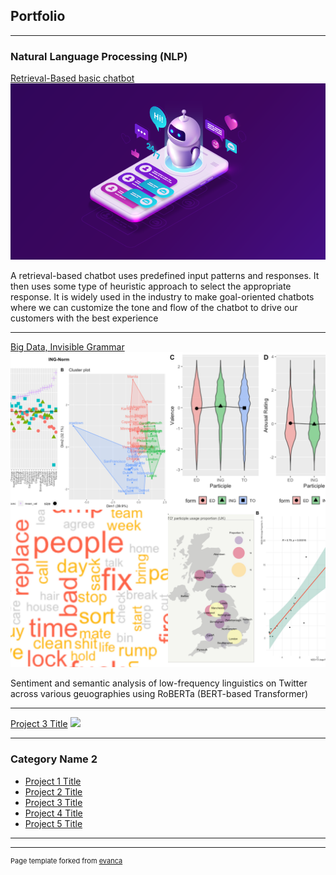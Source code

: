 ## Portfolio

---

### Natural Language Processing (NLP) 

[Retrieval-Based basic chatbot](https://github.com/avikshit-banerjee/Chatbot/blob/main/Chatbot.ipynb)
<img src="images/chatbot.png?raw=true"/>

A retrieval-based chatbot uses predefined input patterns and responses. It then uses some type of heuristic approach to select the appropriate response. It is widely used in the industry to make goal-oriented chatbots where we can customize the tone and flow of the chatbot to drive our customers with the best experience

---
[Big Data, Invisible Grammar](https://github.com/avikshit-banerjee/Semantic-and-Sentiment-Analysis)
<img src="images/thesis.png?raw=true"/>

Sentiment and semantic analysis of low-frequency linguistics on Twitter across various geuographies using RoBERTa (BERT-based Transformer)

---
[Project 3 Title](http://example.com/)
<img src="images/dummy_thumbnail.jpg?raw=true"/>

---

### Category Name 2

- [Project 1 Title](http://example.com/)
- [Project 2 Title](http://example.com/)
- [Project 3 Title](http://example.com/)
- [Project 4 Title](http://example.com/)
- [Project 5 Title](http://example.com/)

---




---
<p style="font-size:11px">Page template forked from <a href="https://github.com/evanca/quick-portfolio">evanca</a></p>
<!-- Remove above link if you don't want to attibute -->

